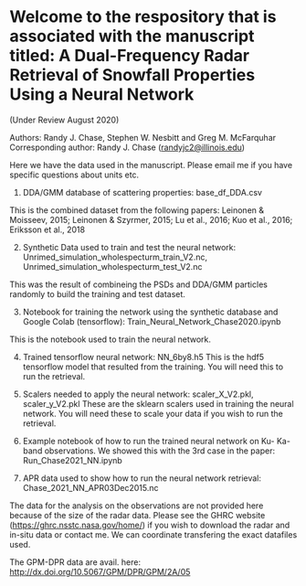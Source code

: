 # Welcome to the respository that is associated with the manuscript titled: A Dual-Frequency Radar Retrieval of Snowfall Properties Using a Neural Network

(Under Review August 2020)

Authors: Randy J. Chase, Stephen W. Nesbitt and Greg M. McFarquhar
Corresponding author: Randy J. Chase (randyjc2@illinois.edu) 

Here we have the data used in the manuscript. Please email me if you have specific questions about units etc. 

1) DDA/GMM database of scattering properties: base_df_DDA.csv

  This is the combined dataset from the following papers: Leinonen & Moisseev, 2015; Leinonen & Szyrmer, 2015; Lu
et al., 2016; Kuo et al., 2016; Eriksson et al., 2018
  
2) Synthetic Data used to train and test the neural network: Unrimed_simulation_wholespecturm_train_V2.nc, Unrimed_simulation_wholespecturm_test_V2.nc

  This was the result of combineing the PSDs and DDA/GMM particles randomly to build the training and test dataset. 

3) Notebook for training the network using the synthetic database and Google Colab (tensorflow): Train_Neural_Network_Chase2020.ipynb

  This is the notebook used to train the neural network. 

4) Trained tensorflow neural network: NN_6by8.h5
  This is the hdf5 tensorflow model that resulted from the training. You will need this to run the retrieval. 
  
5) Scalers needed to apply the neural network: scaler_X_V2.pkl, scaler_y_V2.pkl
  These are the sklearn scalers used in training the neural network. You will need these to scale your data if you wish to run the retrieval. 
  
6) Example notebook of how to run the trained neural network on Ku- Ka- band observations. We showed this with the 3rd case in the paper: Run_Chase2021_NN.ipynb

7) APR data used to show how to run the neural network retrieval: Chase_2021_NN_APR03Dec2015.nc 

The data for the analysis on the observations are not provided here because of the size of the radar data. Please see the GHRC website (https://ghrc.nsstc.nasa.gov/home/) if you wish to download the radar and in-situ data or contact me. We can coordinate transfering the exact datafiles used. 

The GPM-DPR data are avail. here: http://dx.doi.org/10.5067/GPM/DPR/GPM/2A/05
